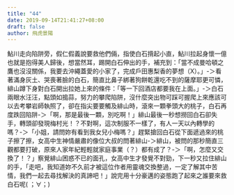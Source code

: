 ```yaml
---
title: "44"
date: 2019-09-14T21:41:27+08:00
draft: false
author: 飛虎景陽
---
```


鮎川走向陷阱旁，假仁假義說要救他們倆，指使白石揹起小直，鮎川拉起身懷一億也就是抱得美人歸後，想當然耳，踢開白石伸出的手，補充到：「當不成曼哈頓之鷹也沒沒關係，我要去沖繩蓋愛的小家了，完成戶田惠梨香的夢想（X）。」-＞看著滿身灰土、哭喪著臉的白石，簡直比鼻子綁著狗餅乾還吃不到的薩摩耶更可憐，緋山蹲下身對白石開出拉她上來的條件：「等一下回酒店都要我在上面。」-＞白石兩眼水汪汪，點頭如搗蒜，努力的攀爬陷阱，沒什麼突出物可踩可握爬上來應該可以去考攀岩師執照了，卻在指尖要要觸及緋山時，滾來一顆拳頭大的桃子，白石再度跌回陷阱-＞「啊，那是最後一顆，別吃啊！」緋山最後一秒想撈回白石卻失手，轉頭卻發現梅村光！？不對啊，這次制服不一樣了，有人一天以內轉學的嗎？-＞「小姐，請問妳有看到我女兒小梅嗎？」趕緊搶回白石從下面遞過來的桃子擦了擦，女高中生神情嚴肅的像位大叔的問著緋山-＞緋山，被問的那秒簡直三觀都要打破，原來人家年紀輕輕就家庭事業（？）都有成了？-＞「啊，怎麼又交換了！？」察覺緋山困惑不已的面孔，女高中生才發覺不對勁，下一秒又拉住緋山的手，「走吧，我知道妳不久前才被這位作者用靈魂交換整過，一定了解其中苦情，我們一起去尋找解決的真諦吧！」說完用十分豪邁的姿態跑了起來之誰要來救白石呢( ；∀；)
